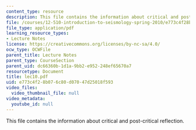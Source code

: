 ```yaml
---
content_type: resource
description: This file contains the information about critical and post-critical reflection.
file: /courses/12-510-introduction-to-seismology-spring-2010/e773c4f28b076c80d07047d25018f593_lec10.pdf
file_type: application/pdf
learning_resource_types:
- Lecture Notes
license: https://creativecommons.org/licenses/by-nc-sa/4.0/
ocw_type: OCWFile
parent_title: Lecture Notes
parent_type: CourseSection
parent_uid: dc66360b-1d1a-9bb2-e952-248ef65670a7
resourcetype: Document
title: lec10.pdf
uid: e773c4f2-8b07-6c80-d070-47d25018f593
video_files:
  video_thumbnail_file: null
video_metadata:
  youtube_id: null
---
```

This file contains the information about critical and post-critical reflection.
